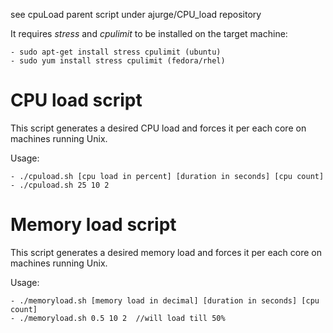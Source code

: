 see cpuLoad parent script under ajurge/CPU_load repository

It requires *stress* and *cpulimit* to be installed on the target machine:

	- sudo apt-get install stress cpulimit (ubuntu)
	- sudo yum install stress cpulimit (fedora/rhel)

# CPU load script 

This script generates a desired CPU load and forces it per each core on 
machines running Unix.

Usage: 

	- ./cpuload.sh [cpu load in percent] [duration in seconds] [cpu count]
	- ./cpuload.sh 25 10 2 

# Memory load script 

This script generates a desired memory load and forces it per each core on
machines running Unix.

Usage:

	- ./memoryload.sh [memory load in decimal] [duration in seconds] [cpu count] 
	- ./memoryload.sh 0.5 10 2  //will load till 50%

